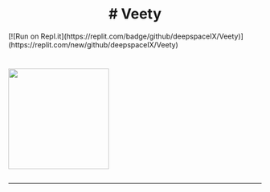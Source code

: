 <h1 align="center">
# Veety
</h1>
[![Run on Repl.it](https://replit.com/badge/github/deepspaceIX/Veety)](https://replit.com/new/github/deepspaceIX/Veety)

<h1 align="right>
Open-sourced text based GUI system written for C programming. Needs C standard library.
</h1>




<h1 align="center">
  <img src="https://imgur.com/a/LTJncSU" width="200px">
  <hr>
